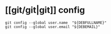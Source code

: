 # [[git/git|git]] config

```shell
git config --global user.name  "${DEBFULLNAME}"
git config --global user.email "${DEBEMAIL}"
```
